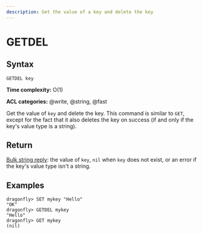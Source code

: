 ```yaml
---
description: Get the value of a key and delete the key
---
```


# GETDEL

## Syntax

    GETDEL key

**Time complexity:** O(1)

**ACL categories:** @write, @string, @fast

Get the value of `key` and delete the key.
This command is similar to `GET`, except for the fact that it also deletes the key on success (if and only if the key's value type is a string).

## Return

[Bulk string reply](https://redis.io/docs/reference/protocol-spec/#bulk-strings): the value of `key`, `nil` when `key` does not exist, or an error if the key's value type isn't a string.

## Examples

```shell
dragonfly> SET mykey "Hello"
"OK"
dragonfly> GETDEL mykey
"Hello"
dragonfly> GET mykey
(nil)
```
